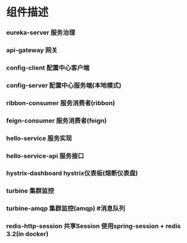 # 组件描述
### eureka-server	服务治理
### api-gateway		网关
### config-client		配置中心客户端
### config-server		配置中心服务端(本地模式)
### ribbon-consumer	服务消费者(ribbon)
### feign-consumer	服务消费者(feign)
### hello-service		服务实现
### hello-service-api 	服务接口
### hystrix-dashboard 	hystrix仪表板(熔断仪表盘)
### turbine		集群监控
### turbine-amqp	集群监控(amqp) #消息队列
### redis-http-session	共享Session 使用spring-session + redis 3.2(in docker)
